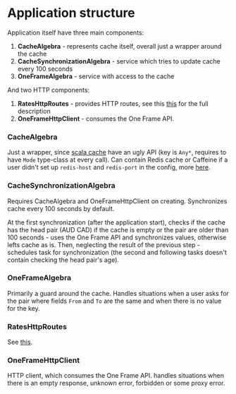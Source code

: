 # Application structure

Application itself have three main components:
1. **CacheAlgebra** - represents cache itself, overall just a wrapper around the cache
2. **CacheSynchronizationAlgebra** - service which tries to update cache every 100 seconds
3. **OneFrameAlgebra** - service with access to the cache

And two HTTP components:
1. **RatesHttpRoutes** - provides HTTP routes, see this [this](./Api.md) for the full description
2. **OneFrameHttpClient** - consumes the One Frame API.

### CacheAlgebra

Just a wrapper, since [scala cache](https://github.com/cb372/scalacache) have an ugly API 
(key is `Any*`, requires to have `Mode` type-class at every call).
Can contain Redis cache or Caffeine if a user didn't set up `redis-host` and `redis-port` in the config, more [here](./Configuration.md).

### CacheSynchronizationAlgebra 

Requires CacheAlgebra and OneFrameHttpClient on creating. Synchronizes cache every 100 seconds by default.

At the first synchronization (after the application start), checks if the cache has the head pair (AUD CAD) if the cache
is empty or the pair are older than 100 seconds - uses the One Frame API and synchronizes values, otherwise lefts cache 
as is. Then, neglecting the result of the previous step - schedules task for synchronization (the second and following 
tasks doesn't contain checking the head pair's age).

### OneFrameAlgebra
Primarily a guard around the cache. Handles situations when a user asks for the pair where fields `From` and `To` are the same
and when there is no value for the key.

### RatesHttpRoutes
See [this](./Api.md).

### OneFrameHttpClient
HTTP client, which consumes the One Frame API. handles situations when there is an empty response, unknown error,
forbidden or some proxy error.